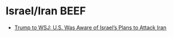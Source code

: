# Israel/Iran BEEF
- [Trump to WSJ: U.S. Was Aware of Israel’s Plans to Attack Iran](https://www.wsj.com/livecoverage/israel-iran-strike-conflict/card/trump-to-wsj-u-s-was-aware-of-israel-s-plans-to-attack-iran-4613AzRhb9WHfBFytL8Y?mod=WSJ_home_mediumtopper_pos_3)